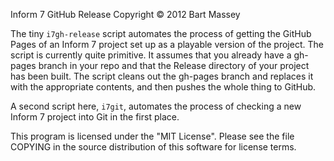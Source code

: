 Inform 7 GitHub Release
Copyright © 2012 Bart Massey

The tiny `i7gh-release` script automates the process of
getting the GitHub Pages of an Inform 7 project set up as a
playable version of the project. The script is currently
quite primitive. It assumes that you already have a gh-pages
branch in your repo and that the Release directory of your
project has been built.  The script cleans out the gh-pages
branch and replaces it with the appropriate contents, and
then pushes the whole thing to GitHub.

A second script here, `i7git`, automates the process of
checking a new Inform 7 project into Git in the first place.

This program is licensed under the "MIT License".  Please
see the file COPYING in the source distribution of this
software for license terms.
